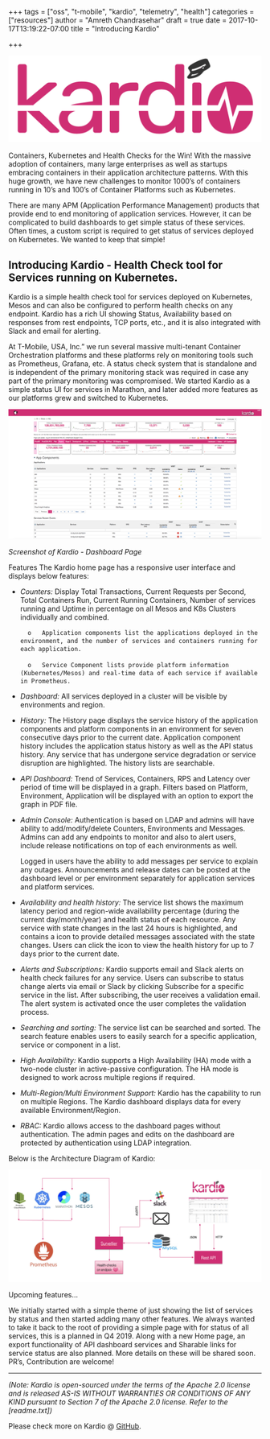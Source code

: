 
+++
tags = ["oss", "t-mobile", "kardio", "telemetry", "health"]
categories = ["resources"]
author = "Amreth Chandrasehar"
draft = true
date = 2017-10-17T13:19:22-07:00
title = "Introducing Kardio"

+++

![kardio-logo](/themes/tmo-oss-theme/static/blog/introducing-kardio/logo.png#center)


Containers, Kubernetes and Health Checks for the Win! With the massive adoption of containers, many large enterprises as well as startups embracing containers in their application architecture patterns. With this huge growth, we have new challenges to monitor 1000’s of containers running in 10’s and 100’s of Container Platforms such as Kubernetes. 

There are many APM (Application Performance Management) products that provide end to end monitoring of application services. However, it can be complicated to build dashboards to get simple status of these services. Often times, a custom script is required to get status of services deployed on Kubernetes. We wanted to keep that simple!

## Introducing Kardio - Health Check tool for Services running on Kubernetes. 

Kardio is a simple health check tool for services deployed on Kubernetes, Mesos and can also be configured to perform health checks on any endpoint. Kardio has a rich UI showing Status, Availability based on responses from rest endpoints, TCP ports, etc., and it is also integrated with Slack and email for alerting.

At T-Mobile, USA, Inc.” we run several massive multi-tenant Container Orchestration platforms and these platforms rely on monitoring tools such as Prometheus, Grafana, etc. A status check system that is standalone and is independent of the primary monitoring stack was required in case any part of the primary monitoring was compromised. We started Kardio as a simple status UI for services in Marathon, and later added more features as our platforms grew and switched to Kubernetes.

![kardio-dashboard](/themes/tmo-oss-theme/static/blog/introducing-kardio/dashboard.png#center)

*Screenshot of Kardio - Dashboard Page*

Features
The Kardio home page has a responsive user interface and displays below features:

* *Counters:*
    Display Total Transactions, Current Requests per Second, Total Containers Run, Current Running Containers, Number of services running and Uptime in percentage on all Mesos and K8s Clusters individually and combined.

        o	Application components list the applications deployed in the environment, and the number of services and containers running for each application.

        o	Service Component lists provide platform information (Kubernetes/Mesos) and real-time data of each service if available in Prometheus.


* *Dashboard:*
    All services deployed in a cluster will be visible by environments and region. 

* *History:*
    The History page displays the service history of the application components and platform components in an environment for seven consecutive days prior to the current date. Application component history includes the application status history as well as the API status history. Any service that has undergone service degradation or service disruption are highlighted. The history lists are searchable.

* *API Dashboard:*
    Trend of Services, Containers, RPS and Latency over period of time will be displayed in a graph. Filters based on Platform, Environment, Application will be displayed with an option to export the graph in PDF file. 

* *Admin Console:*
    Authentication is based on LDAP and admins will have ability to add/modify/delete Counters, Environments and Messages. Admins can add any endpoints to monitor and also to alert users, include release notifications on top of each environments as well.

    Logged in users have the ability to add messages per service to explain any outages. Announcements and release dates can be posted at the dashboard level or per environment separately for application services and platform services. 

* *Availability and health history:*
    The service list shows the maximum latency period and region-wide availability percentage (during the current day/month/year) and health status of each resource. Any service with state changes in the last 24 hours is highlighted, and contains a icon to provide detailed messages associated with the state changes. Users can click the icon to view the health history for up to 7 days prior to the current date.

* *Alerts and Subscriptions:*
    Kardio supports email and Slack alerts on health check failures for any service. Users can subscribe to status change alerts via email or Slack by clicking Subscribe for a specific service in the list. After subscribing, the user receives a validation email. The alert system is activated once the user completes the validation process.

* *Searching and sorting:*
    The service list can be searched and sorted. The search feature enables users to easily search for a specific application, service or component in a list.

* *High Availability:*
    Kardio supports a High Availability (HA) mode with a two-node cluster in active-passive configuration. The HA mode is designed to work across multiple regions if required.

* *Multi-Region/Multi Environment Support:*
    Kardio has the capability to run on multiple Regions. The Kardio dashboard displays data for every available Environment/Region. 

* *RBAC:*
    Kardio allows access to the dashboard pages without authentication. The admin pages and edits on the dashboard are protected by authentication using LDAP integration.



Below is the Architecture Diagram of Kardio:

![kardio-architecture](/themes/tmo-oss-theme/static/blog/introducing-kardio/architecture.png#center)


Upcoming features…

We initially started with a simple theme of just showing the list of services by status and then started adding many other features. We always wanted to take it back to the root of providing a simple page with for status of all services, this is a planned in Q4 2019. 
Along with a new Home page, an export functionality of API dashboard services and Sharable links for service status are also planned.
More details on these will be shared soon. PR’s, Contribution are welcome!

*****

*(Note: Kardio is open-sourced under the terms of the Apache 2.0 license and is released AS-IS WITHOUT WARRANTIES OR CONDITIONS OF ANY KIND pursuant to Section 7 of the Apache 2.0 license. Refer to the
[readme.txt])*

Please check more on Kardio @ [GitHub](https://github.com/tmobile/kardio).
